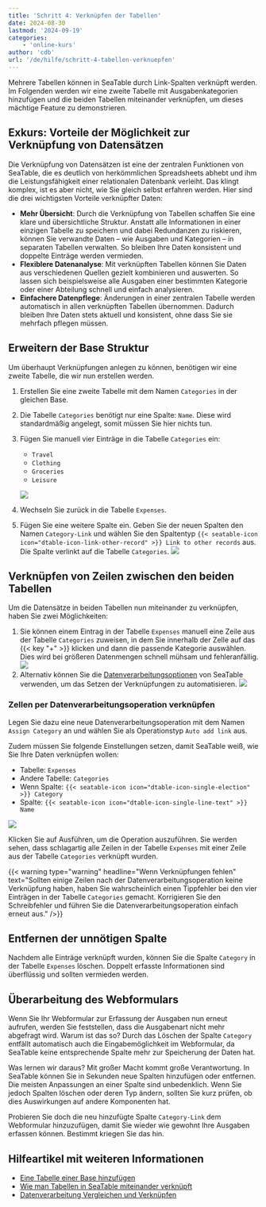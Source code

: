 ```yaml
---
title: 'Schritt 4: Verknüpfen der Tabellen'
date: 2024-08-30
lastmod: '2024-09-19'
categories:
    - 'online-kurs'
author: 'cdb'
url: '/de/hilfe/schritt-4-tabellen-verknuepfen'
---
```


Mehrere Tabellen können in SeaTable durch Link-Spalten verknüpft werden. Im Folgenden werden wir eine zweite Tabelle mit Ausgabenkategorien hinzufügen und die beiden Tabellen miteinander verknüpfen, um dieses mächtige Feature zu demonstrieren.

## Exkurs: Vorteile der Möglichkeit zur Verknüpfung von Datensätzen

Die Verknüpfung von Datensätzen ist eine der zentralen Funktionen von SeaTable, die es deutlich von herkömmlichen Spreadsheets abhebt und ihm die Leistungsfähigkeit einer relationalen Datenbank verleiht. Das klingt komplex, ist es aber nicht, wie Sie gleich selbst erfahren werden. Hier sind die drei wichtigsten Vorteile verknüpfter Daten:

- **Mehr Übersicht**: Durch die Verknüpfung von Tabellen schaffen Sie eine klare und übersichtliche Struktur. Anstatt alle Informationen in einer einzigen Tabelle zu speichern und dabei Redundanzen zu riskieren, können Sie verwandte Daten – wie Ausgaben und Kategorien – in separaten Tabellen verwalten. So bleiben Ihre Daten konsistent und doppelte Einträge werden vermieden.
- **Flexiblere Datenanalyse**: Mit verknüpften Tabellen können Sie Daten aus verschiedenen Quellen gezielt kombinieren und auswerten. So lassen sich beispielsweise alle Ausgaben einer bestimmten Kategorie oder einer Abteilung schnell und einfach analysieren.
- **Einfachere Datenpflege**: Änderungen in einer zentralen Tabelle werden automatisch in allen verknüpften Tabellen übernommen. Dadurch bleiben Ihre Daten stets aktuell und konsistent, ohne dass Sie sie mehrfach pflegen müssen.

## Erweitern der Base Struktur

Um überhaupt Verknüpfungen anlegen zu können, benötigen wir eine zweite Tabelle, die wir nun erstellen werden.

1. Erstellen Sie eine zweite Tabelle mit dem Namen `Categories` in der gleichen Base.
2. Die Tabelle `Categories` benötigt nur eine Spalte: `Name`. Diese wird standardmäßig angelegt, somit müssen Sie hier nichts tun.
3. Fügen Sie manuell vier Einträge in die Tabelle `Categories` ein:

    - `Travel`
    - `Clothing`
    - `Groceries`
    - `Leisure`

    ![](images/level1-categories.png)

4. Wechseln Sie zurück in die Tabelle `Expenses`.

5. Fügen Sie eine weitere Spalte ein. Geben Sie der neuen Spalten den Namen `Category-Link` und wählen Sie den Spaltentyp `{{< seatable-icon icon="dtable-icon-link-other-record" >}} Link to other records` aus. Die Spalte verlinkt auf die Tabelle `Categories`. ![](images/level1-create-link-column.png)

## Verknüpfen von Zeilen zwischen den beiden Tabellen

Um die Datensätze in beiden Tabellen nun miteinander zu verknüpfen, haben Sie zwei Möglichkeiten:

1. Sie können einem Eintrag in der Tabelle `Expenses` manuell eine Zeile aus der Tabelle `Categories` zuweisen, in dem Sie innerhalb der Zelle auf das {{< key "+" >}} klicken und dann die passende Kategorie auswählen. Dies wird bei größeren Datenmengen schnell mühsam und fehleranfällig. ![](images/level1-link-rows.png)
2. Alternativ können Sie die [Datenverarbeitungsoptionen](https://seatable.io/docs/datenverarbeitung/datenverarbeitungsoperationen-in-seatable/) von SeaTable verwenden, um das Setzen der Verknüpfungen zu automatisieren. ![](images/level1-data-operation.png)

### Zellen per Datenverarbeitungsoperation verknüpfen

Legen Sie dazu eine neue Datenverarbeitungsoperation mit dem Namen `Assign Category` an und wählen Sie als Operationstyp `Auto add link` aus.

Zudem müssen Sie folgende Einstellungen setzen, damit SeaTable weiß, wie Sie Ihre Daten verknüpfen wollen:

- Tabelle: `Expenses`
- Andere Tabelle: `Categories`
- Wenn Spalte: `{{< seatable-icon icon="dtable-icon-single-election" >}} Category`
- Spalte: `{{< seatable-icon icon="dtable-icon-single-line-text" >}} Name`

![](images/level1-auto-add-link.png)

Klicken Sie auf Ausführen, um die Operation auszuführen. Sie werden sehen, dass schlagartig alle Zeilen in der Tabelle `Expenses` mit einer Zeile aus der Tabelle `Categories` verknüpft wurden.

{{< warning  type="warning" headline="Wenn Verknüpfungen fehlen"  text="Sollten einige Zeilen nach der Datenverarbeitungsoperation keine Verknüpfung haben, haben Sie wahrscheinlich einen Tippfehler bei den vier Einträgen in der Tabelle `Categories` gemacht. Korrigieren Sie den Schreibfehler und führen Sie die Datenverarbeitungsoperation einfach erneut aus." />}}

## Entfernen der unnötigen Spalte

Nachdem alle Einträge verknüpft wurden, können Sie die Spalte `Category` in der Tabelle `Expenses` löschen. Doppelt erfasste Informationen sind überflüssig und sollten vermieden werden.

## Überarbeitung des Webformulars

Wenn Sie Ihr Webformular zur Erfassung der Ausgaben nun erneut aufrufen, werden Sie feststellen, dass die Ausgabenart nicht mehr abgefragt wird. Warum ist das so? Durch das Löschen der Spalte `Category` entfällt automatisch auch die Eingabemöglichkeit im Webformular, da SeaTable keine entsprechende Spalte mehr zur Speicherung der Daten hat.

Was lernen wir daraus? Mit großer Macht kommt große Verantwortung. In SeaTable können Sie in Sekunden neue Spalten hinzufügen oder entfernen. Die meisten Anpassungen an einer Spalte sind unbedenklich. Wenn Sie jedoch Spalten löschen oder deren Typ ändern, sollten Sie kurz prüfen, ob dies Auswirkungen auf andere Komponenten hat.

Probieren Sie doch die neu hinzufügte Spalte `Category-Link` dem Webformular hinzuzufügen, damit Sie wieder wie gewohnt Ihre Ausgaben erfassen können. Bestimmt kriegen Sie das hin.

## Hilfeartikel mit weiteren Informationen

- [Eine Tabelle einer Base hinzufügen](https://seatable.io/docs/arbeiten-in-tabellen/eine-tabelle-in-einer-base-hinzufuegen/)
- [Wie man Tabellen in SeaTable miteinander verknüpft](https://seatable.io/docs/verknuepfungen/wie-man-tabellen-in-seatable-miteinander-verknuepft/)
- [Datenverarbeitung Vergleichen und Verknüpfen](https://seatable.io/docs/datenverarbeitung/datenverarbeitung-vergleichen-und-verknuepfen/)

